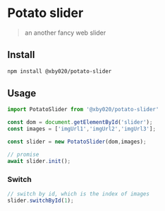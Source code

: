 # Potato slider

> an another fancy web slider

## Install

```bash
npm install @xby020/potato-slider
```

## Usage

```js
import PotatoSlider from '@xby020/potato-slider'

const dom = document.getElementById('slider');
const images = ['imgUrl1','imgUrl2','imgUrl3'];

const slider = new PotatoSlider(dom,images);

// promise
await slider.init();
```
### Switch
  
  ```js
  // switch by id, which is the index of images
  slider.switchById(1);
  ```